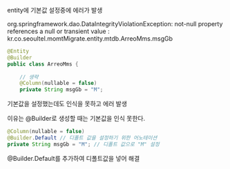 entity에 기본값 설정중에 에러가 발생

org.springframework.dao.DataIntegrityViolationException: not-null property references a null or transient value : kr.co.seoultel.momtMigrate.entity.mtdb.ArreoMms.msgGb

```java
@Entity
@Builder
public class ArreoMms {
 
	// 생략
	@Column(nullable = false)
    private String msgGb = "M";

```

기본값을 설정했는데도 인식을 못하고 에러 발생

이유는 @Builder로 생성할 때는 기본값을 인식 못한다.

```java
@Column(nullable = false) 
@Builder.Default // 디폴트 값을 설정하기 위한 어노테이션 
private String msgGb = "M"; // 디폴트 값으로 "M" 설정
```

@Builder.Default를 추가하여 디폴트값을 넣어 해결
